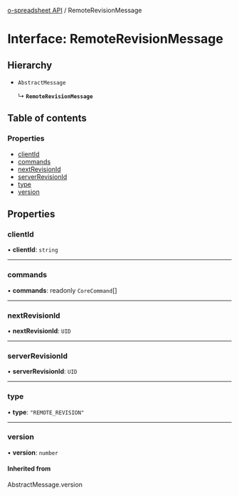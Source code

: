 [o-spreadsheet API](../README.md) / RemoteRevisionMessage

# Interface: RemoteRevisionMessage

## Hierarchy

- `AbstractMessage`

  ↳ **`RemoteRevisionMessage`**

## Table of contents

### Properties

- [clientId](RemoteRevisionMessage.md#clientid)
- [commands](RemoteRevisionMessage.md#commands)
- [nextRevisionId](RemoteRevisionMessage.md#nextrevisionid)
- [serverRevisionId](RemoteRevisionMessage.md#serverrevisionid)
- [type](RemoteRevisionMessage.md#type)
- [version](RemoteRevisionMessage.md#version)

## Properties

### clientId

• **clientId**: `string`

___

### commands

• **commands**: readonly `CoreCommand`[]

___

### nextRevisionId

• **nextRevisionId**: `UID`

___

### serverRevisionId

• **serverRevisionId**: `UID`

___

### type

• **type**: ``"REMOTE_REVISION"``

___

### version

• **version**: `number`

#### Inherited from

AbstractMessage.version
